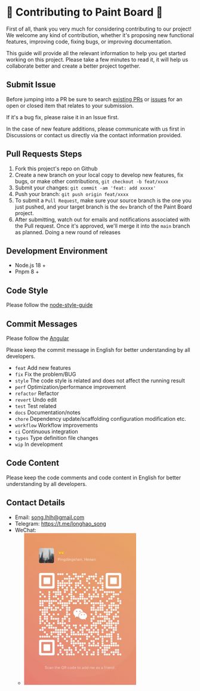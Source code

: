 # 🎉 Contributing to Paint Board 🥳

First of all, thank you very much for considering contributing to our project! We welcome any kind of contribution, whether it's proposing new functional features, improving code, fixing bugs, or improving documentation.

This guide will provide all the relevant information to help you get started working on this project. Please take a few minutes to read it, it will help us collaborate better and create a better project together.

## Submit Issue

Before jumping into a PR be sure to search [existing PRs](https://github.com/lhrun/paint-board/pulls) or [issues](https://github.com/lhrun/paint-board/issues) for an open or closed item that relates to your submission.

If it's a bug fix, please raise it in an Issue first.

In the case of new feature additions, please communicate with us first in Discussions or contact us directly via the contact information provided.

## Pull Requests Steps

1. Fork this project's repo on Github
2. Create a new branch on your local copy to develop new features, fix bugs, or make other contributions, `git checkout -b feat/xxxx`
3. Submit your changes: `git commit -am 'feat: add xxxxx'`
4. Push your branch: `git push origin feat/xxxx`
5. To submit a `Pull Request`, make sure your source branch is the one you just pushed, and your target branch is the `dev` branch of the Paint Board project.
6. After submitting, watch out for emails and notifications associated with the Pull request. Once it's approved, we'll merge it into the `main` branch as planned. Doing a new round of releases

## Development Environment

+ Node.js 18 +
+ Pnpm 8 +

## Code Style

Please follow the [node-style-guide](https://github.com/felixge/node-style-guide)

## Commit Messages

Please follow the [Angular](https://github.com/conventional-changelog/conventional-changelog/tree/master/packages/conventional-changelog-angular)

Please keep the commit message in English for better understanding by all developers.

- `feat` Add new features
- `fix` Fix the problem/BUG
- `style` The code style is related and does not affect the running result
- `perf` Optimization/performance improvement
- `refactor` Refactor
- `revert` Undo edit
- `test` Test related
- `docs` Documentation/notes
- `chore` Dependency update/scaffolding configuration modification etc.
- `workflow` Workflow improvements
- `ci` Continuous integration
- `types` Type definition file changes
- `wip` In development

## Code Content

Please keep the code comments and code content in English for better understanding by all developers.

## Contact Details

+ Email: song.lhlh@gmail.com
+ Telegram: https://t.me/longhao_song
+ WeChat:
  - <img style="width: 300px" src="https://raw.githubusercontent.com/LHRUN/file-store/main/paint-board/wechat.JPG" alt="wechat"/>
